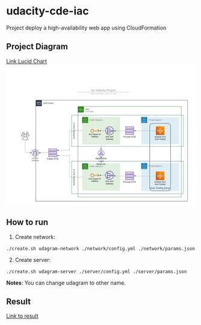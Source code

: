 # udacity-cde-iac
Project deploy a high-availability web app using CloudFormation

## Project Diagram
[Link Lucid Chart](https://lucid.app/lucidchart/7cd47ef7-27ef-4800-ae1b-763d8623e8dd/edit?view_items=85_IWcqQHgn3%2C85_I2Qr47M4r%2C85_Iguw9nAqm%2CNaaJdQ-.e2XA%2C85_IWDcyOMgG%2C_maJ2GFifBIz%2C85_I466~EIVX%2CItaJ.ExFDCOR%2CdsaJkZ3GauXD%2C85_Iq3EJHr1d%2COaaJKzOO.hxO%2C85_Ie8hXpfWu%2CdE~I73WTMKBc%2C85_IlkI8pWLe%2C3D~I04fk~E3Q%2CjM~I8prajrKh%2CjcaJ~cFPSLBk%2C85_Ib2r1Iy_S%2CxcaJDTHskHVe%2CxoaJKQf8dBvP%2CTvaJ6UqK3C1S%2CpcaJI5dldoc_%2C5taJ1_SmNJxQ%2CxsaJXZSqYJcG%2CtoaJ7f6iL8pT%2CscaJX6mkVTW9%2CWvaJh9PTEen_%2CzoaJU9SxlwbW%2CAcaJrYAgQ.3T%2C85_IfjfnCvWP%2C85_Ik_L0uI91%2C85_Ivs8.PmlK&invitationId=inv_c70c3523-69b1-4874-af30-1f0f027715aa)
![Diagram](./docs/imgs/iac-udacity-project-architect-diagram.jpeg)

## How to run
1. Create network:
```
./create.sh udagram-network ./network/config.yml ./network/params.json
```
2. Create server:
```
./create.sh udagram-server ./server/config.yml ./server/params.json
```
**Notes**: You can change udagram to other name. 

## Result
[Link to result](./docs/result.md)